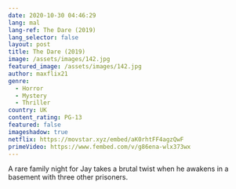```yaml
---
date: 2020-10-30 04:46:29
lang: mal
lang-ref: The Dare (2019)
lang_selector: false
layout: post
title: The Dare (2019)
image: /assets/images/142.jpg
featured_image: /assets/images/142.jpg
author: maxflix21
genre:
  - Horror
  - Mystery
  - Thriller
country: UK
content_rating: PG-13
featured: false
imageshadow: true
netflix: https://movstar.xyz/embed/aK0rhtFF4agzQwF
primeVideo: https://www.fembed.com/v/g86ena-wlx373wx
---
```

A rare family night for Jay takes a brutal twist when he awakens in a basement with three other prisoners.
